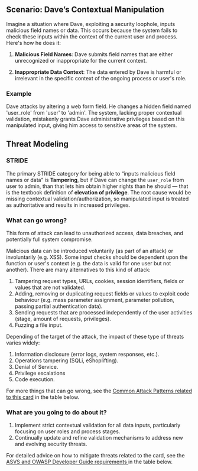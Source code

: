 ## Scenario: Dave’s Contextual Manipulation

Imagine a situation where Dave, exploiting a security loophole, inputs malicious field names or data. This occurs because the system fails to check these inputs within the context of the current user and process. Here's how he does it:

1. **Malicious Field Names**: Dave submits field names that are either unrecognized or inappropriate for the current context.

2. **Inappropriate Data Context**: The data entered by Dave is harmful or irrelevant in the specific context of the ongoing process or user's role.

### Example

Dave attacks by altering a web form field. He changes a hidden field named 'user_role' from 'user' to 'admin'. The system, lacking proper contextual validation, mistakenly grants Dave administrative privileges based on this manipulated input, giving him access to sensitive areas of the system.

## Threat Modeling

### STRIDE

The primary STRIDE category for being able to “inputs malicious field names or data” is **Tampering**, but if Dave can change the `user_role` from user to admin, than that lets him obtain higher rights than he should — that is the textbook definition of **elevation of privilege**. The root cause would be missing contextual validation/authorization, so manipulated input is treated as authoritative and results in increased privileges.

### What can go wrong?

This form of attack can lead to unauthorized access, data breaches, and potentially full system compromise.

Malicious data can be introduced voluntarily (as part of an attack) or involuntarily (e.g. XSS). Some input checks should be dependent upon the function or user's context (e.g. the data is valid for one user but not another). There are many alternatives to this kind of attack:

1. Tampering request types, URLs, cookies, session identifiers, fields or values that are not validated.
2. Adding, removing or duplicating request fields or values to exploit code behaviour (e.g. mass parameter assignment, parameter pollution, passing partial authentication data).
3. Sending requests that are processed independently of the user activities (stage, amount of requests, privileges).
4. Fuzzing a file input.

Depending of the target of the attack, the impact of these type of threats varies widely:

1. Information disclosure (error logs, system responses, etc.).
2. Operations tampering (SQLi, eShoplifting).
3. Denial of Service.
4. Privilege escalations
5. Code execution.

For more things that can go wrong, see the [Common Attack Patterns related to this card](#mapping 'Common Attack Patterns related to this card [internal]') in the table below.

### What are you going to do about it?

1. Implement strict contextual validation for all data inputs, particularly focusing on user roles and process stages.
2. Continually update and refine validation mechanisms to address new and evolving security threats.

For detailed advice on how to mitigate threats related to the card, see the [ASVS and OWASP Developer Guide requirements ](#mapping 'ASVS and OWASP Developer Guide requirements [internal]') in the table below.
